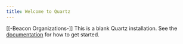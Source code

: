 ```yaml
---
title: Welcome to Quartz
---
```

[[-Beacon Organizations-]]
This is a blank Quartz installation.
See the [documentation](https://quartz.jzhao.xyz) for how to get started.
